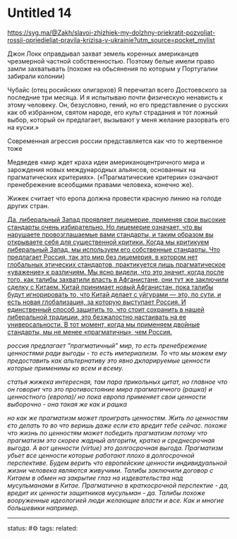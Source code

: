 # Untitled 14
https://syg.ma/@Zakh/slavoi-zhizhiek-my-dolzhny-priekratit-pozvoliat-rossii-opriedieliat-pravila-krizisa-v-ukrainie?utm_source=pocket_mylist

Джон Локк оправдывал захват земель коренных американцев чрезмерной частной собственностью. Поэтому белые имели право замли захватывать (похоже на обьсянения по которым у Португалии забирали колонии)

Чубайс (отец росийских олигархов)
Я перечитал всего Достоевского за последние три месяца. И я испытываю почти физическую ненависть к этому человеку. Он, безусловно, гений, но его представление о русских как об избранном, святом народе, его культ страдания и тот ложный выбор, который он предлагает, вызывают у меня желание разорвать его на куски.»

Современная агрессия россии представляется как что то жертвенное тоже

Медведев «мир ждет краха идеи американоцентричного мира и зарождения новых международных альянсов, основанных на прагматических критериях». («Прагматические критерии» означают пренебрежение всеобщими правами человека, конечно же).

Жижек считает что еропа должна провести красную линию на голоде других стран.

<u>Да, либеральный Запад проявляет лицемерие, применяя свои высокие стандарты очень избирательно. Но лицемерие означает, что вы нарушаете провозглашаемые вами стандарты, и таким образом вы открываете себя для существенной критики. Когда мы критикуем либеральный Запад, мы используем его собственные стандарты. Что предлагает Россия, так это мир без лицемерия, в котором нет глобальных этических стандартов, практикуется лишь прагматическое «уважение» к различиям. Мы ясно видели, что это значит, когда после того, как талибы захватили власть в Афганистане, они тут же заключили сделку с Китаем. Китай принимает новый Афганистан, пока талибы будут игнорировать то, что Китай делает с уйгурами — это, по сути, и есть новая глобализация, за которую выступает Россия. И единственный способ защитить то, что стоит сохранить в нашей либеральной традиции, это безжалостно настаивать на ее универсальности. В тот момент, когда мы применяем двойные стандарты, мы не менее «прагматичны», чем Россия.</u>


*россия предлагает "прагматичный" мир, то есть пренебрежение ценностями ради выгоды - то есть империализм. То что мы можем ему предоставить как альтернативу это явно дкларируемые ценности которые применимы ко всем и всему.*

*cтатья жижека интересная, там пара прикольных цитат, но главное что он говорит что это противостояние мира прагматичного (рашка) и ценностного (европа)/
но пока европа применяет свои ценности выборочно - она такая же как и рашка*

*но как же прагматизм может проиграть ценностям. Жить по ценностям єто делать то во что веришь даже если єто вредит тебе сейчас. 
похоже что жизнь по ценностям может победить прагматизм потому что прагматизм это скорее жадный алгоритм, кратко и среднесрочная выгода. А вот ценности (virtue) это долгосрочная выгода. Прагматизм убьет все ценности которые работают плохо в долгосрочной перспективе. Будем верить что европейские ценности индивидуальной жизни человека являются живучими.
Талибы заключили договор с Китаем в обмен на закрытие глаз на издевательства над мусульманами в Китае. Прагматично в краткосрочной перспектие - да, вредит их ценности защитников мусульман - да. Талибы похоже вооруженные идеологией люди желающие власти и все. Как и многие большевики например.*

---
status: #⚙️ 
tags: 
related: 